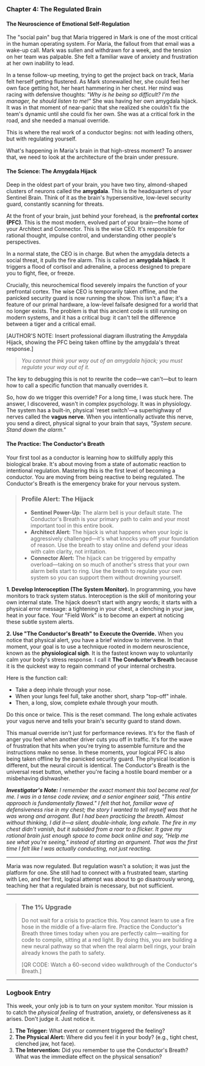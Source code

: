 ### **Chapter 4: The Regulated Brain**
#### The Neuroscience of Emotional Self-Regulation

The "social pain" bug that Maria triggered in Mark is one of the most critical in the human operating system. For Maria, the fallout from that email was a wake-up call. Mark was sullen and withdrawn for a week, and the tension on her team was palpable. She felt a familiar wave of anxiety and frustration at her own inability to lead.

In a tense follow-up meeting, trying to get the project back on track, Maria felt herself getting flustered. As Mark stonewalled her, she could feel her own face getting hot, her heart hammering in her chest. Her mind was racing with defensive thoughts: *"Why is he being so difficult? I'm the manager, he should listen to me!"* She was having her own amygdala hijack. It was in that moment of near-panic that she realized she couldn't fix the team's dynamic until she could fix her own. She was at a critical fork in the road, and she needed a manual override.

This is where the real work of a conductor begins: not with leading others, but with regulating yourself.

What's happening in Maria's brain in that high-stress moment? To answer that, we need to look at the architecture of the brain under pressure.

#### **The Science: The Amygdala Hijack**

Deep in the oldest part of your brain, you have two tiny, almond-shaped clusters of neurons called the **amygdala**. This is the headquarters of your Sentinel Brain. Think of it as the brain's hypersensitive, low-level security guard, constantly scanning for threats.

At the front of your brain, just behind your forehead, is the **prefrontal cortex (PFC)**. This is the most modern, evolved part of your brain—the home of your Architect and Connector. This is the wise CEO. It's responsible for rational thought, impulse control, and understanding other people's perspectives.

In a normal state, the CEO is in charge. But when the amygdala detects a social threat, it pulls the fire alarm. This is called an **amygdala hijack**. It triggers a flood of cortisol and adrenaline, a process designed to prepare you to fight, flee, or freeze.

Crucially, this neurochemical flood severely impairs the function of your prefrontal cortex. The wise CEO is temporarily taken offline, and the panicked security guard is now running the show. This isn't a flaw; it's a feature of our primal hardware, a low-level failsafe designed for a world that no longer exists. The problem is that this ancient code is still running on modern systems, and it has a critical bug: it can't tell the difference between a tiger and a critical email.

[AUTHOR'S NOTE: Insert professional diagram illustrating the Amygdala Hijack, showing the PFC being taken offline by the amygdala's threat response.]

> *You cannot think your way out of an amygdala hijack; you must regulate your way out of it.*

The key to debugging this is not to rewrite the code—we can't—but to learn how to call a specific function that manually overrides it.

So, how do we trigger this override? For a long time, I was stuck here. The answer, I discovered, wasn't in complex psychology. It was in physiology. The system has a built-in, physical 'reset switch'—a superhighway of nerves called the **vagus nerve**. When you intentionally activate this nerve, you send a direct, physical signal to your brain that says, *"System secure. Stand down the alarm."*

#### **The Practice: The Conductor's Breath**

Your first tool as a conductor is learning how to skillfully apply this biological brake. It's about moving from a state of automatic reaction to intentional regulation. Mastering this is the first level of becoming a conductor. You are moving from being reactive to being regulated. The Conductor's Breath is the emergency brake for your nervous system.

> ### **Profile Alert: The Hijack**
>
> *   **Sentinel Power-Up:** The alarm bell is your default state. The Conductor's Breath is your primary path to calm and your most important tool in this entire book.
> *   **Architect Alert:** The hijack is what happens when your logic is aggressively challenged—it's what knocks you off your foundation of reason. Use the breath to stay online and defend your ideas with calm clarity, not irritation.
> *   **Connector Alert:** The hijack can be triggered by empathy overload—taking on so much of another's stress that your own alarm bells start to ring. Use the breath to regulate your own system so you can support them without drowning yourself.

**1. Develop Interoception (The System Monitor).**
In programming, you have monitors to track system status. Interoception is the skill of monitoring your own internal state. The hijack doesn’t start with angry words; it starts with a physical error message: a tightening in your chest, a clenching in your jaw, heat in your face. Your "Field Work" is to become an expert at noticing these subtle system alerts.

**2. Use "The Conductor's Breath" to Execute the Override.**
When you notice that physical alert, you have a brief window to intervene. In that moment, your goal is to use a technique rooted in modern neuroscience, known as the **physiological sigh**. It is the fastest known way to voluntarily calm your body's stress response. I call it **The Conductor's Breath** because it is the quickest way to regain command of your internal orchestra.

Here is the function call:
*   Take a deep inhale through your nose.
*   When your lungs feel full, take another short, sharp "top-off" inhale.
*   Then, a long, slow, complete exhale through your mouth.

Do this once or twice. This is the reset command. The long exhale activates your vagus nerve and tells your brain's security guard to stand down.

This manual override isn't just for performance reviews. It's for the flash of anger you feel when another driver cuts you off in traffic. It's for the wave of frustration that hits when you're trying to assemble furniture and the instructions make no sense. In these moments, your logical PFC is also being taken offline by the panicked security guard. The physical location is different, but the neural circuit is identical. The Conductor's Breath is the universal reset button, whether you're facing a hostile board member or a misbehaving dishwasher.

***Investigator's Note:*** *I remember the exact moment this tool became real for me. I was in a tense code review, and a senior engineer said, "This entire approach is fundamentally flawed." I felt that hot, familiar wave of defensiveness rise in my chest; the story I wanted to tell myself was that he was wrong and arrogant. But I had been practicing the breath. Almost without thinking, I did it—a silent, double-inhale, long exhale. The fire in my chest didn't vanish, but it subsided from a roar to a flicker. It gave my rational brain just enough space to come back online and say, "Help me see what you're seeing," instead of starting an argument. That was the first time I felt like I was actually conducting, not just reacting.*

---

Maria was now regulated. But regulation wasn't a solution; it was just the platform for one. She still had to connect with a frustrated team, starting with Leo, and her first, logical attempt was about to go disastrously wrong, teaching her that a regulated brain is necessary, but not sufficient.

---

> ### **The 1% Upgrade**
>
> Do not wait for a crisis to practice this. You cannot learn to use a fire hose in the middle of a five-alarm fire. Practice the Conductor's Breath three times today when you are perfectly calm—waiting for code to compile, sitting at a red light. By doing this, you are building a new neural pathway so that when the real alarm bell rings, your brain already knows the path to safety.
>
> [QR CODE: Watch a 60-second video walkthrough of the Conductor's Breath.]

---
### **Logbook Entry**

This week, your only job is to turn on your system monitor. Your mission is to catch the *physical feeling* of frustration, anxiety, or defensiveness as it arises. Don't judge it. Just notice it.

1.  **The Trigger:** What event or comment triggered the feeling?
2.  **The Physical Alert:** Where did you feel it in your body? (e.g., tight chest, clenched jaw, hot face).
3.  **The Intervention:** Did you remember to use the Conductor's Breath? What was the immediate effect on the physical sensation?
